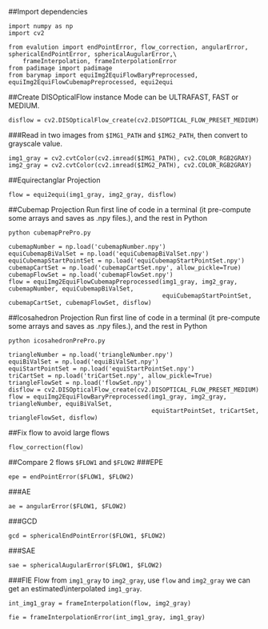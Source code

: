 ##Import dependencies
```
import numpy as np
import cv2

from evalution import endPointError, flow_correction, angularError, sphericalEndPointError, sphericalAugularError,\
    frameInterpolation, frameInterpolationError
from padimage import padimage
from barymap import equiImg2EquiFlowBaryPreprocessed, equiImg2EquiFlowCubemapPreprocessed, equi2equi
```

##Create DISOpticalFlow instance
Mode can be ULTRAFAST, FAST or MEDIUM.
```
disflow = cv2.DISOpticalFlow_create(cv2.DISOPTICAL_FLOW_PRESET_MEDIUM)
```
###Read in two images from ```$IMG1_PATH``` and ```$IMG2_PATH```, then convert to grayscale value.
```
img1_gray = cv2.cvtColor(cv2.imread($IMG1_PATH), cv2.COLOR_RGB2GRAY)
img2_gray = cv2.cvtColor(cv2.imread($IMG2_PATH), cv2.COLOR_RGB2GRAY)
```
##Equirectanglar Projection
```
flow = equi2equi(img1_gray, img2_gray, disflow)
```
##Cubemap Projection
Run first line of code in a terminal (it pre-compute some arrays and saves as .npy files.), and the rest in Python
```
python cubemapPrePro.py
```
```
cubemapNumber = np.load('cubemapNumber.npy')
equiCubemapBiValSet = np.load('equiCubemapBiValSet.npy')
equiCubemapStartPointSet = np.load('equiCubemapStartPointSet.npy')
cubemapCartSet = np.load('cubemapCartSet.npy', allow_pickle=True)
cubemapFlowSet = np.load('cubemapFlowSet.npy')
flow = equiImg2EquiFlowCubemapPreprocessed(img1_gray, img2_gray, cubemapNumber, equiCubemapBiValSet,
                                           equiCubemapStartPointSet, cubemapCartSet, cubemapFlowSet, disflow)
```
##Icosahedron Projection
Run first line of code in a terminal (it pre-compute some arrays and saves as .npy files.), and the rest in Python
```
python icosahedronPrePro.py
```
```
triangleNumber = np.load('triangleNumber.npy')
equiBiValSet = np.load('equiBiValSet.npy')
equiStartPointSet = np.load('equiStartPointSet.npy')
triCartSet = np.load('triCartSet.npy', allow_pickle=True)
triangleFlowSet = np.load('flowSet.npy')
disflow = cv2.DISOpticalFlow_create(cv2.DISOPTICAL_FLOW_PRESET_MEDIUM)
flow = equiImg2EquiFlowBaryPreprocessed(img1_gray, img2_gray, triangleNumber, equiBiValSet,
                                        equiStartPointSet, triCartSet, triangleFlowSet, disflow)
```
##Fix flow to avoid large flows
```
flow_correction(flow)
```
##Compare 2 flows ```$FLOW1``` and ```$FLOW2```
###EPE
```
epe = endPointError($FLOW1, $FLOW2)
```
###AE
```
ae = angularError($FLOW1, $FLOW2)
```
###GCD
```
gcd = sphericalEndPointError($FLOW1, $FLOW2)
```
###SAE
```
sae = sphericalAugularError($FLOW1, $FLOW2)
```
###FIE
Flow from ```img1_gray``` to ```img2_gray```, use ```flow``` and ```img2_gray``` we can get an estimated\interpolated ```img1_gray```.
```
int_img1_gray = frameInterpolation(flow, img2_gray)
```

```
fie = frameInterpolationError(int_img1_gray, img1_gray)
```